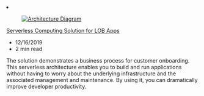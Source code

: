 <!-- This file is automatically generated by build/architectures/build_index.py. Any updates will be lost. -->

<!-- markdownlint-disable MD033 -->

<li class="grid-item item-column" data-categories="Migration Developer Tools ">
<article class="card">
    <div class="card-header has-margin-bottom-none" aria-hidden="true">
        <figure class="image diagram has-height-175 has-overflow-hidden level">
            <a href="/azure/architecture/solution-ideas/articles/onboarding-customers-with-a-cloud-native-serverless-architecture"><img src="/azure/architecture/browse/thumbs/onboarding-customers-with-a-cloud-native-serverless-architecture.png" class="diagram" alt="Architecture Diagram" data-linktype="relative-path"></a>
        </figure>
    </div>
    <div class="card-content">
        <a class="card-content-title has-margin-top-none" href="/azure/architecture/solution-ideas/articles/onboarding-customers-with-a-cloud-native-serverless-architecture">
            <p>Serverless Computing Solution for LOB Apps</p>
        </a>
        <ul class="card-content-metadata">
            <li>12/16/2019</li>
            <li>2 min read</li>
        </ul>
        <p class="card-content-description">The solution demonstrates a business process for customer onboarding. This serverless architecture enables you to build and run applications without having to worry about the underlying infrastructure and the associated management and maintenance. By using it, you can dramatically improve developer productivity.</p>
        <div class="bottom-to-top-fade is-hidden-mobile"></div>
    </div>
</article>
</li>
